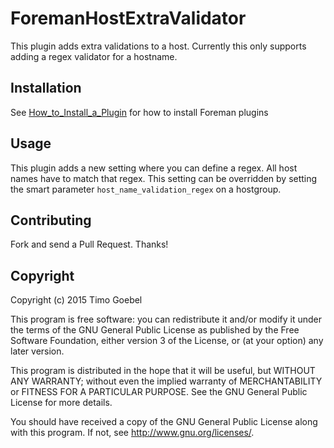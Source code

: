 # ForemanHostExtraValidator

This plugin adds extra validations to a host.
Currently this only supports adding a regex validator for a hostname.

## Installation

See [How_to_Install_a_Plugin](http://projects.theforeman.org/projects/foreman/wiki/How_to_Install_a_Plugin)
for how to install Foreman plugins

## Usage

This plugin adds a new setting where you can define a regex. All host names have to match that regex.
This setting can be overridden by setting the smart parameter ```host_name_validation_regex``` on a hostgroup.

## Contributing

Fork and send a Pull Request. Thanks!

## Copyright

Copyright (c) 2015 Timo Goebel

This program is free software: you can redistribute it and/or modify
it under the terms of the GNU General Public License as published by
the Free Software Foundation, either version 3 of the License, or
(at your option) any later version.

This program is distributed in the hope that it will be useful,
but WITHOUT ANY WARRANTY; without even the implied warranty of
MERCHANTABILITY or FITNESS FOR A PARTICULAR PURPOSE.  See the
GNU General Public License for more details.

You should have received a copy of the GNU General Public License
along with this program.  If not, see <http://www.gnu.org/licenses/>.

